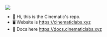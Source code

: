 ![](https://github.com/cinematiceth/cinematiceth/assets/170649093/da8b9bc6-f4fb-42c1-af81-fd9fdecdd4c8)

- 👋 Hi, this is the Cinematic's repo.
- 🖥 Website is https://cinematiclabs.xyz
- 📖 Docs here https://docs.cinematiclabs.xyz

<!---
cinematiceth/cinematiceth is a ✨ special ✨ repository because its `README.md` (this file) appears on your GitHub profile.
You can click the Preview link to take a look at your changes.
--->
